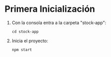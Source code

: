# Primera Inicialización
1. Con la consola entra a la carpeta "stock-app":
   ~~~
   cd stock-app
3. Inicia el proyecto:
   ~~~
   npm start
   ~~~
